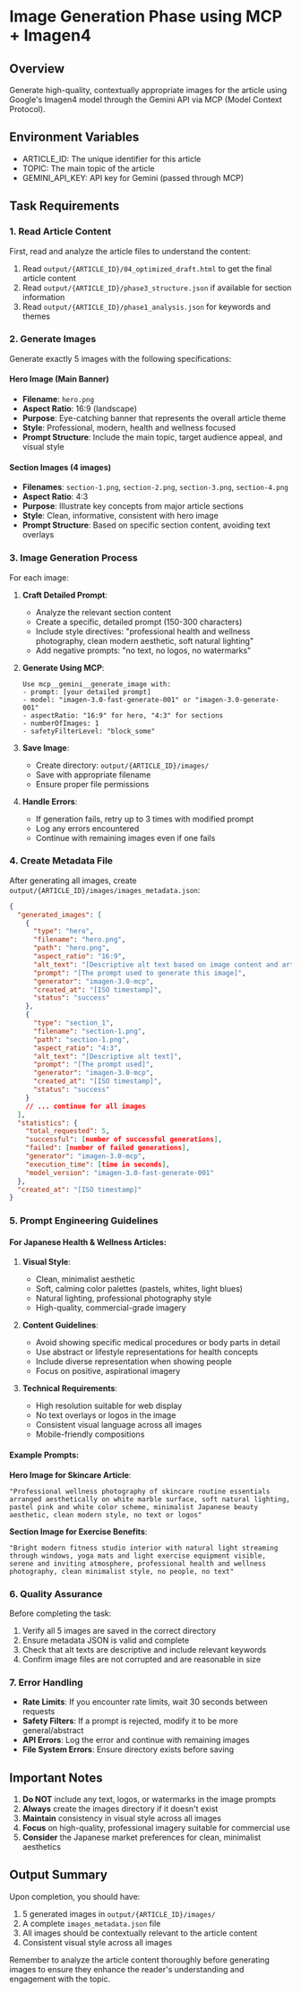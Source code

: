 # Image Generation Phase using MCP + Imagen4

## Overview
Generate high-quality, contextually appropriate images for the article using Google's Imagen4 model through the Gemini API via MCP (Model Context Protocol).

## Environment Variables
- ARTICLE_ID: The unique identifier for this article
- TOPIC: The main topic of the article
- GEMINI_API_KEY: API key for Gemini (passed through MCP)

## Task Requirements

### 1. Read Article Content
First, read and analyze the article files to understand the content:

1. Read `output/{ARTICLE_ID}/04_optimized_draft.html` to get the final article content
2. Read `output/{ARTICLE_ID}/phase3_structure.json` if available for section information
3. Read `output/{ARTICLE_ID}/phase1_analysis.json` for keywords and themes

### 2. Generate Images

Generate exactly 5 images with the following specifications:

#### Hero Image (Main Banner)
- **Filename**: `hero.png`
- **Aspect Ratio**: 16:9 (landscape)
- **Purpose**: Eye-catching banner that represents the overall article theme
- **Style**: Professional, modern, health and wellness focused
- **Prompt Structure**: Include the main topic, target audience appeal, and visual style

#### Section Images (4 images)
- **Filenames**: `section-1.png`, `section-2.png`, `section-3.png`, `section-4.png`
- **Aspect Ratio**: 4:3
- **Purpose**: Illustrate key concepts from major article sections
- **Style**: Clean, informative, consistent with hero image
- **Prompt Structure**: Based on specific section content, avoiding text overlays

### 3. Image Generation Process

For each image:

1. **Craft Detailed Prompt**:
   - Analyze the relevant section content
   - Create a specific, detailed prompt (150-300 characters)
   - Include style directives: "professional health and wellness photography, clean modern aesthetic, soft natural lighting"
   - Add negative prompts: "no text, no logos, no watermarks"

2. **Generate Using MCP**:
   ```
   Use mcp__gemini__generate_image with:
   - prompt: [your detailed prompt]
   - model: "imagen-3.0-fast-generate-001" or "imagen-3.0-generate-001"
   - aspectRatio: "16:9" for hero, "4:3" for sections
   - numberOfImages: 1
   - safetyFilterLevel: "block_some"
   ```

3. **Save Image**:
   - Create directory: `output/{ARTICLE_ID}/images/`
   - Save with appropriate filename
   - Ensure proper file permissions

4. **Handle Errors**:
   - If generation fails, retry up to 3 times with modified prompt
   - Log any errors encountered
   - Continue with remaining images even if one fails

### 4. Create Metadata File

After generating all images, create `output/{ARTICLE_ID}/images/images_metadata.json`:

```json
{
  "generated_images": [
    {
      "type": "hero",
      "filename": "hero.png",
      "path": "hero.png",
      "aspect_ratio": "16:9",
      "alt_text": "[Descriptive alt text based on image content and article topic]",
      "prompt": "[The prompt used to generate this image]",
      "generator": "imagen-3.0-mcp",
      "created_at": "[ISO timestamp]",
      "status": "success"
    },
    {
      "type": "section_1",
      "filename": "section-1.png",
      "path": "section-1.png",
      "aspect_ratio": "4:3",
      "alt_text": "[Descriptive alt text]",
      "prompt": "[The prompt used]",
      "generator": "imagen-3.0-mcp",
      "created_at": "[ISO timestamp]",
      "status": "success"
    }
    // ... continue for all images
  ],
  "statistics": {
    "total_requested": 5,
    "successful": [number of successful generations],
    "failed": [number of failed generations],
    "generator": "imagen-3.0-mcp",
    "execution_time": [time in seconds],
    "model_version": "imagen-3.0-fast-generate-001"
  },
  "created_at": "[ISO timestamp]"
}
```

### 5. Prompt Engineering Guidelines

#### For Japanese Health & Wellness Articles:
1. **Visual Style**:
   - Clean, minimalist aesthetic
   - Soft, calming color palettes (pastels, whites, light blues)
   - Natural lighting, professional photography style
   - High-quality, commercial-grade imagery

2. **Content Guidelines**:
   - Avoid showing specific medical procedures or body parts in detail
   - Use abstract or lifestyle representations for health concepts
   - Include diverse representation when showing people
   - Focus on positive, aspirational imagery

3. **Technical Requirements**:
   - High resolution suitable for web display
   - No text overlays or logos in the image
   - Consistent visual language across all images
   - Mobile-friendly compositions

#### Example Prompts:

**Hero Image for Skincare Article**:
```
"Professional wellness photography of skincare routine essentials arranged aesthetically on white marble surface, soft natural lighting, pastel pink and white color scheme, minimalist Japanese beauty aesthetic, clean modern style, no text or logos"
```

**Section Image for Exercise Benefits**:
```
"Bright modern fitness studio interior with natural light streaming through windows, yoga mats and light exercise equipment visible, serene and inviting atmosphere, professional health and wellness photography, clean minimalist style, no people, no text"
```

### 6. Quality Assurance

Before completing the task:
1. Verify all 5 images are saved in the correct directory
2. Ensure metadata JSON is valid and complete
3. Check that alt texts are descriptive and include relevant keywords
4. Confirm image files are not corrupted and are reasonable in size

### 7. Error Handling

- **Rate Limits**: If you encounter rate limits, wait 30 seconds between requests
- **Safety Filters**: If a prompt is rejected, modify it to be more general/abstract
- **API Errors**: Log the error and continue with remaining images
- **File System Errors**: Ensure directory exists before saving

## Important Notes

1. **Do NOT** include any text, logos, or watermarks in the image prompts
2. **Always** create the images directory if it doesn't exist
3. **Maintain** consistency in visual style across all images
4. **Focus** on high-quality, professional imagery suitable for commercial use
5. **Consider** the Japanese market preferences for clean, minimalist aesthetics

## Output Summary

Upon completion, you should have:
1. 5 generated images in `output/{ARTICLE_ID}/images/`
2. A complete `images_metadata.json` file
3. All images should be contextually relevant to the article content
4. Consistent visual style across all images

Remember to analyze the article content thoroughly before generating images to ensure they enhance the reader's understanding and engagement with the topic.
